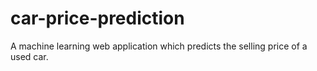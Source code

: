 # car-price-prediction
A machine learning web application which predicts the selling price of a used car.
